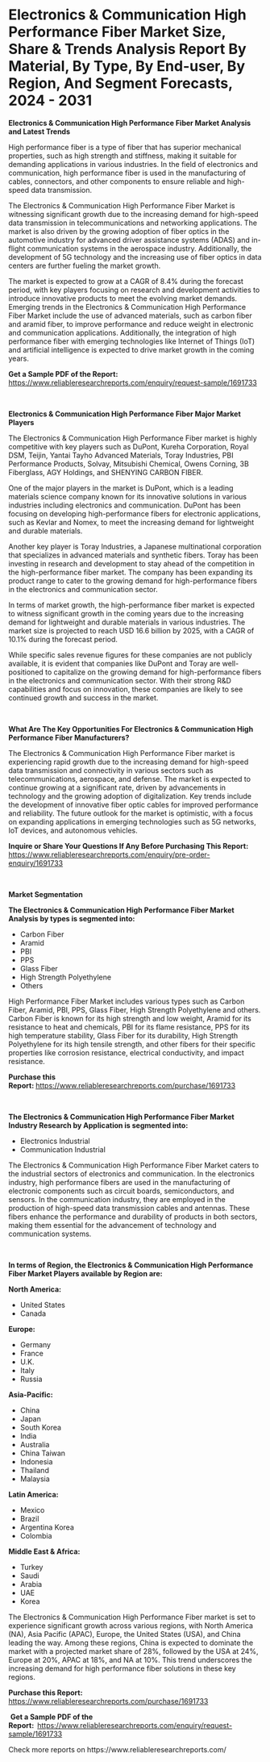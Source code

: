 <p><h1>Electronics & Communication High Performance Fiber Market Size, Share & Trends Analysis Report By Material, By Type, By End-user, By Region, And Segment Forecasts, 2024 - 2031</h1></p><p><strong>Electronics & Communication High Performance Fiber Market Analysis and Latest Trends</strong></p>
<p><p>High performance fiber is a type of fiber that has superior mechanical properties, such as high strength and stiffness, making it suitable for demanding applications in various industries. In the field of electronics and communication, high performance fiber is used in the manufacturing of cables, connectors, and other components to ensure reliable and high-speed data transmission.</p><p>The Electronics & Communication High Performance Fiber Market is witnessing significant growth due to the increasing demand for high-speed data transmission in telecommunications and networking applications. The market is also driven by the growing adoption of fiber optics in the automotive industry for advanced driver assistance systems (ADAS) and in-flight communication systems in the aerospace industry. Additionally, the development of 5G technology and the increasing use of fiber optics in data centers are further fueling the market growth.</p><p>The market is expected to grow at a CAGR of 8.4% during the forecast period, with key players focusing on research and development activities to introduce innovative products to meet the evolving market demands. Emerging trends in the Electronics & Communication High Performance Fiber Market include the use of advanced materials, such as carbon fiber and aramid fiber, to improve performance and reduce weight in electronic and communication applications. Additionally, the integration of high performance fiber with emerging technologies like Internet of Things (IoT) and artificial intelligence is expected to drive market growth in the coming years.</p></p>
<p><strong>Get a Sample PDF of the Report:&nbsp;</strong> <a href="https://www.reliableresearchreports.com/enquiry/request-sample/1691733">https://www.reliableresearchreports.com/enquiry/request-sample/1691733</a></p>
<p>&nbsp;</p>
<p><strong>Electronics & Communication High Performance Fiber Major Market Players</strong></p>
<p><p>The Electronics & Communication High Performance Fiber market is highly competitive with key players such as DuPont, Kureha Corporation, Royal DSM, Teijin, Yantai Tayho Advanced Materials, Toray Industries, PBI Performance Products, Solvay, Mitsubishi Chemical, Owens Corning, 3B Fiberglass, AGY Holdings, and SHENYING CARBON FIBER.</p><p>One of the major players in the market is DuPont, which is a leading materials science company known for its innovative solutions in various industries including electronics and communication. DuPont has been focusing on developing high-performance fibers for electronic applications, such as Kevlar and Nomex, to meet the increasing demand for lightweight and durable materials.</p><p>Another key player is Toray Industries, a Japanese multinational corporation that specializes in advanced materials and synthetic fibers. Toray has been investing in research and development to stay ahead of the competition in the high-performance fiber market. The company has been expanding its product range to cater to the growing demand for high-performance fibers in the electronics and communication sector.</p><p>In terms of market growth, the high-performance fiber market is expected to witness significant growth in the coming years due to the increasing demand for lightweight and durable materials in various industries. The market size is projected to reach USD 16.6 billion by 2025, with a CAGR of 10.1% during the forecast period.</p><p>While specific sales revenue figures for these companies are not publicly available, it is evident that companies like DuPont and Toray are well-positioned to capitalize on the growing demand for high-performance fibers in the electronics and communication sector. With their strong R&D capabilities and focus on innovation, these companies are likely to see continued growth and success in the market.</p></p>
<p>&nbsp;</p>
<p><strong>What Are The Key Opportunities For Electronics & Communication High Performance Fiber Manufacturers?</strong></p>
<p><p>The Electronics & Communication High Performance Fiber market is experiencing rapid growth due to the increasing demand for high-speed data transmission and connectivity in various sectors such as telecommunications, aerospace, and defense. The market is expected to continue growing at a significant rate, driven by advancements in technology and the growing adoption of digitalization. Key trends include the development of innovative fiber optic cables for improved performance and reliability. The future outlook for the market is optimistic, with a focus on expanding applications in emerging technologies such as 5G networks, IoT devices, and autonomous vehicles.</p></p>
<p><strong>Inquire or Share Your Questions If Any Before Purchasing This Report:</strong> <a href="https://www.reliableresearchreports.com/enquiry/pre-order-enquiry/1691733">https://www.reliableresearchreports.com/enquiry/pre-order-enquiry/1691733</a></p>
<p>&nbsp;</p>
<p><strong>Market Segmentation</strong></p>
<p><strong>The Electronics & Communication High Performance Fiber Market Analysis by types is segmented into:</strong></p>
<p><ul><li>Carbon Fiber</li><li>Aramid</li><li>PBI</li><li>PPS</li><li>Glass Fiber</li><li>High Strength Polyethylene</li><li>Others</li></ul></p>
<p><p>High Performance Fiber Market includes various types such as Carbon Fiber, Aramid, PBI, PPS, Glass Fiber, High Strength Polyethylene and others. Carbon Fiber is known for its high strength and low weight, Aramid for its resistance to heat and chemicals, PBI for its flame resistance, PPS for its high temperature stability, Glass Fiber for its durability, High Strength Polyethylene for its high tensile strength, and other fibers for their specific properties like corrosion resistance, electrical conductivity, and impact resistance.</p></p>
<p><strong>Purchase this Report:&nbsp;</strong><a href="https://www.reliableresearchreports.com/purchase/1691733">https://www.reliableresearchreports.com/purchase/1691733</a></p>
<p>&nbsp;</p>
<p><strong>The Electronics & Communication High Performance Fiber Market Industry Research by Application is segmented into:</strong></p>
<p><ul><li>Electronics Industrial</li><li>Communication Industrial</li></ul></p>
<p><p>The Electronics & Communication High Performance Fiber Market caters to the industrial sectors of electronics and communication. In the electronics industry, high performance fibers are used in the manufacturing of electronic components such as circuit boards, semiconductors, and sensors. In the communication industry, they are employed in the production of high-speed data transmission cables and antennas. These fibers enhance the performance and durability of products in both sectors, making them essential for the advancement of technology and communication systems.</p></p>
<p>&nbsp;</p>
<p><strong>In terms of Region, the Electronics & Communication High Performance Fiber Market Players available by Region are:</strong></p>
<p>
    <p> <strong> North America: </strong>
        <ul>
            <li>United States</li>
            <li>Canada</li>
        </ul>
        </p> 
    <p> <strong> Europe: </strong>
        <ul>
            <li>Germany</li>
            <li>France</li>
            <li>U.K.</li>
            <li>Italy</li>
            <li>Russia</li>
        </ul>
        </p> 
    <p> <strong> Asia-Pacific: </strong>
        <ul>
            <li>China</li>
            <li>Japan</li>
            <li>South Korea</li>
            <li>India</li>
            <li>Australia</li>
            <li>China Taiwan</li>
            <li>Indonesia</li>
            <li>Thailand</li>
            <li>Malaysia</li>
        </ul>
        </p> 
    <p> <strong> Latin America: </strong>
        <ul>
            <li>Mexico</li>
            <li>Brazil</li>
            <li>Argentina Korea</li>
            <li>Colombia</li>
        </ul>
        </p> 
    <p> <strong> Middle East & Africa: </strong>
        <ul>
            <li>Turkey</li>
            <li>Saudi</li>
            <li>Arabia</li>
            <li>UAE</li>
            <li>Korea</li>
        </ul>
    </p>
    </p>
<p><p>The Electronics & Communication High Performance Fiber market is set to experience significant growth across various regions, with North America (NA), Asia Pacific (APAC), Europe, the United States (USA), and China leading the way. Among these regions, China is expected to dominate the market with a projected market share of 28%, followed by the USA at 24%, Europe at 20%, APAC at 18%, and NA at 10%. This trend underscores the increasing demand for high performance fiber solutions in these key regions.</p></p>
<p><strong>Purchase this Report: </strong><a href="https://www.reliableresearchreports.com/purchase/1691733">https://www.reliableresearchreports.com/purchase/1691733</a></p>
<p>&nbsp;<strong>Get a Sample PDF of the Report:&nbsp;&nbsp;</strong><a href="https://www.reliableresearchreports.com/enquiry/request-sample/1691733">https://www.reliableresearchreports.com/enquiry/request-sample/1691733</a></p>
<p><strong></strong></p>
<p>Check more reports on https://www.reliableresearchreports.com/</p>